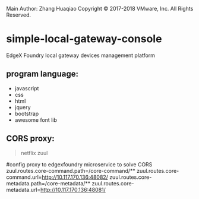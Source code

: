 Main Author: Zhang Huaqiao
Copyright © 2017-2018 VMware, Inc. All Rights Reserved.

# simple-local-gateway-console
EdgeX Foundry local gateway devices management platform


## program language:

*   javascript
*   css
*   html
*   jquery
*   bootstrap
*   awesome font lib

## CORS proxy:

> netflix zuul

#config proxy to edgexfoundry microservice to solve CORS
	zuul.routes.core-command.path=/core-command/**
	zuul.routes.core-command.url=http://10.117.170.136:48082/
	zuul.routes.core-metadata.path=/core-metadata/**
	zuul.routes.core-metadata.url=http://10.117.170.136:48081/








